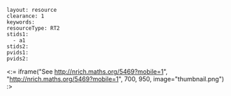 ````
layout: resource
clearance: 1
keywords:
resourceType: RT2
stids1: 
  - a1
stids2:
pvids1:
pvids2:

````

<:= iframe("See http://nrich.maths.org/5469?mobile=1", "http://nrich.maths.org/5469?mobile=1", 700, 950, image="thumbnail.png") :>


